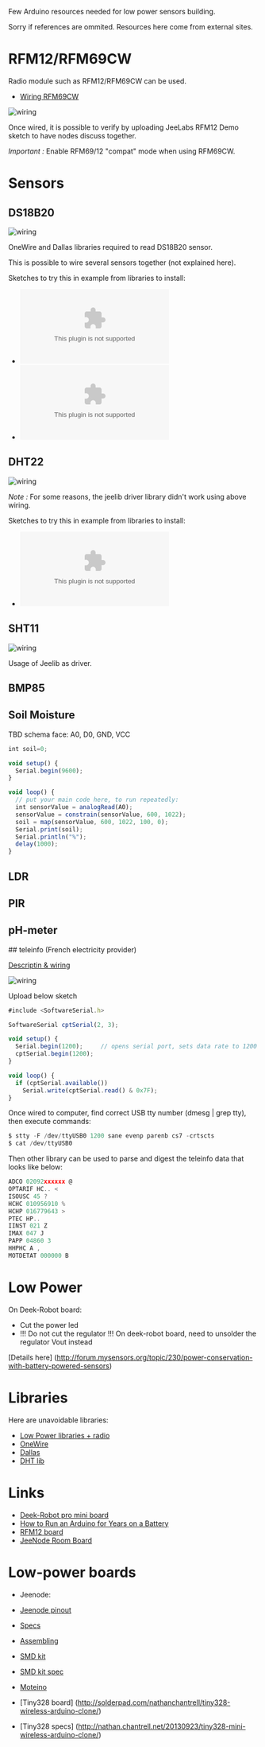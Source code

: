 Few Arduino resources needed for low power sensors building.

Sorry if references are ommited. Resources here come from external sites. 

# RFM12/RFM69CW

Radio module such as RFM12/RFM69CW can be used.

* [Wiring RFM69CW](http://openenergymonitor.org/emon/buildingblocks/rfm12b-wireless)

![wiring](res/ArduinoProMini33-RF-sensor_bb-full.png?raw=true "RFM12 / RFM69CW wiring on 3.3v board")

Once wired, it is possible to verify by uploading JeeLabs RFM12 Demo sketch to have nodes discuss together.

_Important :_ Enable RFM69/12 "compat" mode when using RFM69CW. 

# Sensors

## DS18B20

![wiring](res/ArduinoProMini33-sensor-DS18B20_bb.png?raw=true "Wiring DS18B20")

OneWire and Dallas libraries required to read DS18B20 sensor.

This is possible to wire several sensors together (not explained here).

Sketches to try this in example from libraries to install:
- ![Dallas Temperature](libs/DallasTemperature.zip "Dallas Temperature")
- ![One Wire](libs/OneWire.zip "One Wire")

## DHT22

![wiring](res/ArduinoProMini33-RF-sensor-DHT22_bb.png?raw=true "Wiring DHT22")

_Note :_ For some reasons, the jeelib driver library didn't work using above wiring. 

Sketches to try this in example from libraries to install:
- ![Library DHTxx](libs/arduino-DHT-master.zip "Library DHTxx")

## SHT11

![wiring](res/ArduinoProMini33-RF-sensor-SHT11_bb.png?raw=true "Wiring SHT11")

Usage of Jeelib as driver.

## BMP85

## Soil Moisture

TBD schema
face: A0, D0, GND, VCC

```js
int soil=0;

void setup() {
  Serial.begin(9600);
}

void loop() {
  // put your main code here, to run repeatedly:
  int sensorValue = analogRead(A0);
  sensorValue = constrain(sensorValue, 600, 1022);
  soil = map(sensorValue, 600, 1022, 100, 0);
  Serial.print(soil);
  Serial.println("%");
  delay(1000);
}
```


## LDR

## PIR

## pH-meter

## teleinfo (French electricity provider)

[Descriptin & wiring](http://www.planet-libre.org/index.php?post_id=11122)

![wiring](res/ArduinoProMini33-RF-sensor-teleinfo_bb.png?raw=true "Wiring SHT11")

Upload below sketch

```js
#include <SoftwareSerial.h>

SoftwareSerial cptSerial(2, 3);

void setup() {
  Serial.begin(1200);     // opens serial port, sets data rate to 1200 bps
  cptSerial.begin(1200);
}

void loop() {
  if (cptSerial.available())
    Serial.write(cptSerial.read() & 0x7F);
}
```

Once wired to computer, find correct USB tty number (dmesg | grep tty), then execute commands:

```js
$ stty -F /dev/ttyUSB0 1200 sane evenp parenb cs7 -crtscts
$ cat /dev/ttyUSB0
```

Then other library can be used to parse and digest the teleinfo data that looks like below:

```js
ADCO 02092xxxxxx @
OPTARIF HC.. <
ISOUSC 45 ?
HCHC 010956910 %
HCHP 016779643 >
PTEC HP..
IINST 021 Z
IMAX 047 J
PAPP 04860 3
HHPHC A ,
MOTDETAT 000000 B
```

# Low Power

On Deek-Robot board:
* Cut the power led
* !!! Do not cut the regulator !!! On deek-robot board, need to unsolder the regulator Vout instead

[Details here] (http://forum.mysensors.org/topic/230/power-conservation-with-battery-powered-sensors)


# Libraries

Here are unavoidable libraries:
* [Low Power libraries + radio](https://github.com/jcw/jeelib)
* [OneWire](http://www.pjrc.com/teensy/arduino_libraries/OneWire.zip)
* [Dallas](https://github.com/milesburton/Arduino-Temperature-Control-Library)
* [DHT lib](https://github.com/markruys/arduino-DHT)


# Links

* [Deek-Robot pro mini board](http://arduino-board.com/boards/dr-pro-mini)
* [How to Run an Arduino for Years on a Battery](http://www.openhomeautomation.net/arduino-battery/)
* [RFM12 board](http://hallard.me/tag/rfm69cw/)
* [JeeNode Room Board](http://jeelabs.net/projects/hardware/wiki/Room_Board)


# Low-power boards

* Jeenode:
 * [Jeenode pinout](http://jeelabs.net/projects/hardware/wiki/Pinouts)
 * [Specs](http://jeelabs.net/projects/hardware/wiki/JeeNode)
 * [Assembling](http://jeelabs.org/2010/09/26/assembling-the-jeenode-v5/)
 * [SMD kit](http://jeelabs.org/tag/jeesmd/)
 * [SMD kit spec](http://jeelabs.net/projects/hardware/wiki/SMD_Kit)

* [Moteino](http://lowpowerlab.com/moteino/#specs)

* [Tiny328 board] (http://solderpad.com/nathanchantrell/tiny328-wireless-arduino-clone/)

* [Tiny328 specs] (http://nathan.chantrell.net/20130923/tiny328-mini-wireless-arduino-clone/)
